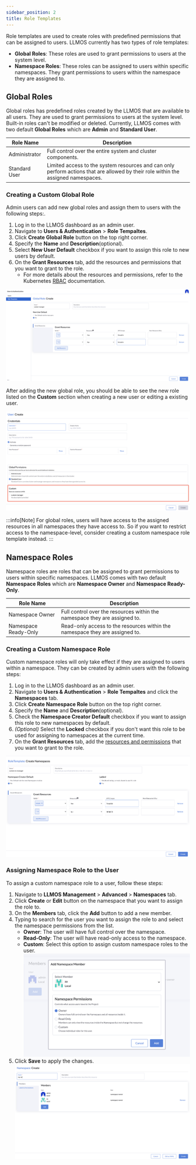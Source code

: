 ```yaml
---
sidebar_position: 2
title: Role Templates
---
```


Role templates are used to create roles with predefined permissions that can be assigned to users. LLMOS currently has two types of role templates:
- **Global Roles**: These roles are used to grant permissions to users at the system level.
- **Namespace Roles**: These roles can be assigned to users within specific namespaces. They grant permissions to users within the namespace they are assigned to.

## Global Roles

Global roles has predefined roles created by the LLMOS that are available to all users. They are used to grant permissions to users at the system level. Built-in roles can't be modified or deleted.
Currently, LLMOS comes with two default **Global Roles** which are **Admin** and **Standard User**.

| Role Name     | Description                                                                                                                          |
|---------------|--------------------------------------------------------------------------------------------------------------------------------------|
| Administrator | Full control over the entire system and cluster components.                                                                          |
| Standard User | Limited access to the system resources and can only perform actions that are allowed by their role within the assigned namespaces.   |

### Creating a Custom Global Role

Admin users can add new global roles and assign them to users with the following steps:.

1. Log in to the LLMOS dashboard as an admin user.
2. Navigate to **Users & Authentication** > **Role Tempaltes**.
3. Click **Create Global Role** button on the top right corner.
4. Specify the **Name** and **Description**(optional).
5. Select **New User Default** checkbox if you want to assign this role to new users by default.
6. On the **Grant Resources** tab, add the resources and permissions that you want to grant to the role.
    - For more details about the resources and permissions, refer to the Kubernetes [RBAC](https://kubernetes.io/docs/reference/access-authn-authz/rbac/) documentation.

![Create Global Role](/img/docs/auth-globalrole-template-create.png)

After adding the new global role, you should be able to see the new role listed on the **Custom** section when creating a new user or editing a existing user.

![Assign Global Role](/img/docs/auth-globalrole-template-assign.png)

:::info[Note]
For global roles, users will have access to the assigned resources in all namespaces they have access to. So if you want to restrict access to the namespace-level, consider creating a custom namespace role template instead.
:::

## Namespace Roles
Namespace roles are roles that can be assigned to grant permissions to users within specific namespaces. LLMOS comes with two default **Namespace Roles** which are **Namespace Owner** and **Namespace Ready-Only**.

| Role Name            | Description                                                                  |
|----------------------|------------------------------------------------------------------------------|
| Namespace Owner      | Full control over the resources within the namespace they are assigned to.   |
| Namespace Ready-Only | Read-only access to the resources within the namespace they are assigned to. |


### Creating a Custom Namespace Role

Custom namespace roles will only take effect if they are assigned to users within a namespace. They can be created by admin users with the following steps:

1. Log in to the LLMOS dashboard as an admin user.
2. Navigate to **Users & Authentication** > **Role Tempaltes** and click the **Namespaces** tab.
3. Click **Create Namespace Role** button on the top right corner.
4. Specify the **Name** and **Description**(optional).
5. Check the **Namespace Creator Default** checkbox if you want to assign this role to new namespaces by default.
6. *(Optional)* Select the **Locked** checkbox if you don't want this role to be used for assigning to namespaces at the current time.
7. On the **Grant Resources** tab, add the [resources and permissions](https://kubernetes.io/docs/reference/access-authn-authz/rbac/) that you want to grant to the role.

![Create Namespace Role](/img/docs/auth-namespacerole-template-create.png)


### Assigning Namespace Role to the User
To assign a custom namespace role to a user, follow these steps:
1. Navigate to **LLMOS Management** > **Advanced** > **Namespaces** tab.
2. Click **Create** or **Edit** button on the namespace that you want to assign the role to.
3. On the **Members** tab, click the **Add** button to add a new member.
4. Typing to search for the user you want to assign the role to and select the namespace permissions from the list.
   - **Owner**: The user will have full control over the namespace.
   - **Read-Only**: The user will have read-only access to the namespace.
   - **Custom**: Select this option to assign custom namespace roles to the user.
   ![Add Namespace Member](/img/docs/auth-namespace-add-member.png)
5. Click **Save** to apply the changes.
![Assign Namespace Role](/img/docs/auth-namespace-assign-role.png)